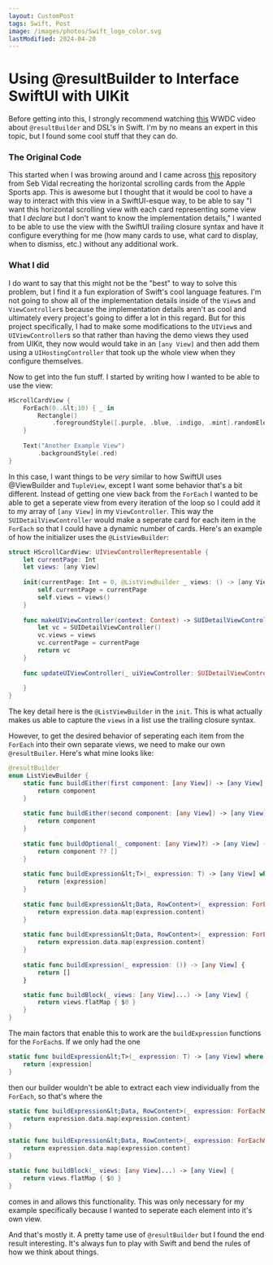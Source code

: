 ```yaml
---
layout: CustomPost
tags: Swift, Post
image: /images/photos/Swift_logo_color.svg
lastModified: 2024-04-20
---
```

# Using @resultBuilder to Interface SwiftUI with UIKit

Before getting into this, I strongly recommend watching [this](https://developer.apple.com/videos/play/wwdc2021/10253/) WWDC video about `@resultBuilder` and DSL's in Swift. I'm by no means an expert in this topic, but I found some cool stuff that they can do.

### The Original Code

This started when I was browing around and I came across [this](https://github.com/sebjvidal/Sports-UI-Demo) repository from Seb Vidal recreating the horizontal scrolling cards from the Apple Sports app. This is awesome but I thought that it would be cool to have a way to interact with this view in a SwiftUI-esque way, to be able to say "I want this horizontal scrolling view with each card representing some view that I *declare* but I don't want to know the implementation details," I wanted to be able to use the view with the SwiftUI trailing closure syntax and have it configure everything for me (how many cards to use, what card to display, when to dismiss, etc.) without any additional work.

### What I did

I do want to say that this might not be the "best" to way to solve this problem, but I find it a fun exploration of Swift's cool language features. I'm not going to show all of the implementation details inside of the `View`s and `ViewController`s because the implementation details aren't as cool and ultimately every project's going to differ a lot in this regard. But for this project specifically, I had to make some modifications to the `UIView`s and `UIViewController`s so that rather than having the demo views they used from UIKit, they now would would take in an `[any View]` and then add them using a `UIHostingController` that took up the whole view when they configure themselves.

Now to get into the fun stuff. I started by writing how I wanted to be able to use the view:

```swift
HScrollCardView {
    ForEach(0..&lt;10) { _ in
        Rectangle()
            .foregroundStyle([.purple, .blue, .indigo, .mint].randomElement()!)
    }
    
    Text("Another Example View")
        .backgroundStyle(.red)
}
```

In this case, I want things to be *very* similar to how SwiftUI uses @ViewBuilder and `TupleView`, except I want some behavior that's a bit different. Instead of getting one view back from the `ForEach` I wanted to be able to get a seperate view from every iteration of the loop so I could add it to my array of `[any View]` in my `ViewController`. This way the `SUIDetailViewController` would make a seperate card for each item in the `ForEach` so that I could have a dynamic number of cards. Here's an example of how the initializer uses the `@ListViewBuilder`:

```swift
struct HScrollCardView: UIViewControllerRepresentable {
    let currentPage: Int
    let views: [any View]
    
    init(currentPage: Int = 0, @ListViewBuilder _ views: () -> [any View]) {
        self.currentPage = currentPage
        self.views = views()
    }
    
    func makeUIViewController(context: Context) -> SUIDetailViewController {
        let vc = SUIDetailViewController()
        vc.views = views
        vc.currentPage = currentPage
        return vc
    }
    
    func updateUIViewController(_ uiViewController: SUIDetailViewController, context: Context) {
        
    }
}
```

The key detail here is the `@ListViewBuilder` in the `init`. This is what actually makes us able to capture the `views` in a list use the trailing closure syntax.

However, to get the desired behavior of seperating each item from the `ForEach` into their own separate views, we need to make our own `@resultBuiler`. Here's what mine looks like:

```swift
@resultBuilder
enum ListViewBuilder {
    static func buildEither(first component: [any View]) -> [any View] {
        return component
    }
    
    static func buildEither(second component: [any View]) -> [any View] {
        return component
    }
    
    static func buildOptional(_ component: [any View]?) -> [any View] {
        return component ?? []
    }
    
    static func buildExpression&lt;T>(_ expression: T) -> [any View] where T: View {
        return [expression]
    }
    
    static func buildExpression&lt;Data, RowContent>(_ expression: ForEach&lt;Data, Data.Element, RowContent>) -> [any View] where Data : RandomAccessCollection, RowContent : View {
        return expression.data.map(expression.content)
    }
    
    static func buildExpression&lt;Data, RowContent>(_ expression: ForEach&lt;Data, Data.Element.ID, RowContent>) -> [any View] where Data : RandomAccessCollection, Data.Element : Identifiable, RowContent : View {
        return expression.data.map(expression.content)
    }
    
    static func buildExpression(_ expression: ()) -> [any View] {
        return []
    }

    static func buildBlock(_ views: [any View]...) -> [any View] {
        return views.flatMap { $0 }
    }
}
```

The main factors that enable this to work are the `buildExpression` functions for the `ForEach`s. If we only had the one 

```swift
static func buildExpression&lt;T>(_ expression: T) -> [any View] where T: View {
    return [expression]
}
```
then our builder wouldn't be able to extract each view individually from the `ForEach`, so that's where the 

```swift
static func buildExpression&lt;Data, RowContent>(_ expression: ForEach&lt;Data, Data.Element, RowContent>) -> [any View] where Data : RandomAccessCollection, RowContent : View {
    return expression.data.map(expression.content)
}

static func buildExpression&lt;Data, RowContent>(_ expression: ForEach&lt;Data, Data.Element.ID, RowContent>) -> [any View] where Data : RandomAccessCollection, Data.Element : Identifiable, RowContent : View {
    return expression.data.map(expression.content)
}

static func buildBlock(_ views: [any View]...) -> [any View] {
    return views.flatMap { $0 }
}
```

comes in and allows this functionality. This was only necessary for my example specifically because I wanted to seperate each element into it's own view.

And that's mostly it. A pretty tame use of `@resultBuilder` but I found the end result interesting. It's always fun to play with Swift and bend the rules of how we think about things.
